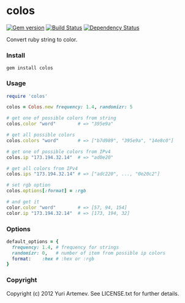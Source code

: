 # colos

[![Gem version](https://badge.fury.io/rb/colos.png)](https://rubygems.org/gems/colos)
[![Build Status](https://secure.travis-ci.org/artemeff/colos.png)](https://travis-ci.org/artemeff/colos)
[![Dependency Status](https://gemnasium.com/artemeff/colos.png)](https://gemnasium.com/artemeff/colos)

Convert ruby string to color.

### Install

    gem install colos

### Usage

```ruby
require 'colos'

colos = Colos.new frequency: 1.4, randomizr: 5

# get one of possible colors from string
colos.color "word"        # => "395e9a"

# get all possible colors
colos.colors "word"       # => ["b7d989", "395e9a", "14e8c0"]

# get one of possible colors from IPv4
colos.ip "173.194.32.14"  # => "ad0e20"

# get all colors from IPv4
colos.ips "173.194.32.14" # => ["adc220", ..., "0e20c2"]

# set rgb option
colos.options[:format] = :rgb

# and get it
color.color "word"        # => [57, 94, 154]
color.ip "173.194.32.14"  # => [173, 194, 32]
```

### Options

```ruby
default_options = {
  frequency: 1.4, # frequency for strings
  randomizr: 0,   # number of item from possible ip colors
  format:    :hex # :hex or :rgb
}
```

### Copyright

Copyright (c) 2012 Yuri Artemev. See LICENSE.txt for further details.
